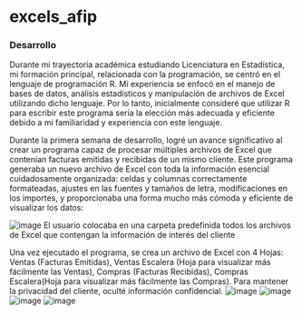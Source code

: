 # excels_afip

### Desarrollo
   Durante mi trayectoria académica estudiando Licenciatura en Estadística, mi formación principal, relacionada con la programación, se centró en el lenguaje de programación R. Mi experiencia se enfocó en el manejo de bases de datos, análisis estadísticos y manipulación de archivos de Excel utilizando dicho lenguaje. Por lo tanto, inicialmente consideré que utilizar R para escribir este programa sería la elección más adecuada y eficiente debido a mi familiaridad y experiencia con este lenguaje.

   Durante la primera semana de desarrollo, logré un avance significativo al crear un programa capaz de procesar múltiples archivos de Excel que contenían facturas emitidas y recibidas de un mismo cliente. Este programa generaba un nuevo archivo de Excel con toda la información esencial cuidadosamente organizada: celdas y columnas correctamente formateadas, ajustes en las fuentes y tamaños de letra, modificaciones en los importes, y proporcionaba una forma mucho más cómoda y eficiente de visualizar los datos:
   
![image](https://github.com/marcosziadi/excels_afip/assets/82457357/79f7bf22-bac8-41df-91f0-45d7d5c21b0d)
El usuario colocaba en una carpeta predefinida todos los archivos de Excel que contengan la información de interés del cliente

Una vez ejecutado el programa, se crea un archivo de Excel con 4 Hojas: Ventas (Facturas Emitidas), Ventas Escalera (Hoja para visualizar más fácilmente las Ventas), Compras (Facturas Recibidas), Compras Escalera(Hoja para visualizar más fácilmente las Compras). Para mantener la privacidad del cliente, oculté información confidencial.
![image](https://github.com/marcosziadi/excels_afip/assets/82457357/c630f1b9-3d60-40d9-bda3-fd506bc271f4)
![image](https://github.com/marcosziadi/excels_afip/assets/82457357/ea8efce9-04b6-4c22-91b4-2a393be91749)
![image](https://github.com/marcosziadi/excels_afip/assets/82457357/09562cde-f129-45ec-afb7-4ea79a24e0f6)
![image](https://github.com/marcosziadi/excels_afip/assets/82457357/e73b7faa-4ebc-4a49-ae56-d1ca2ea83ab0)

